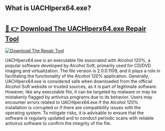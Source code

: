 ## What is UACHlperx64.exe? 

# <h2><a href="https://exedetect.com/download.php?UACHlperx64.exe">🔗 👉 Download The UACHlperx64.exe Repair Tool</a></h2>

[![Download The Repair Tool](https://exedetect.com/download-button.jpg)](https://exedetect.com/download.php?UACHlperx64.exe)

UACHlperx64.exe is an executable file associated with Alcohol 120%, a popular software developed by Alcohol Soft, primarily used for CD/DVD imaging and virtualization. The file version is 2.0.0.1109, and it plays a role in facilitating the functionality of the Alcohol 120% application. Generally, UACHlperx64.exe is considered safe when downloaded from the official Alcohol Soft website or trusted sources, as it is part of legitimate software. However, like any executable file, it can be targeted by malware or may be mistakenly flagged by antivirus programs due to its behavior. Users may encounter errors related to UACHlperx64.exe if the Alcohol 120% installation is corrupted or if there are compatibility issues with the operating system. To mitigate risks, it is advisable to ensure that the software is regularly updated and to conduct periodic scans with reliable antivirus software to confirm the integrity of the file.